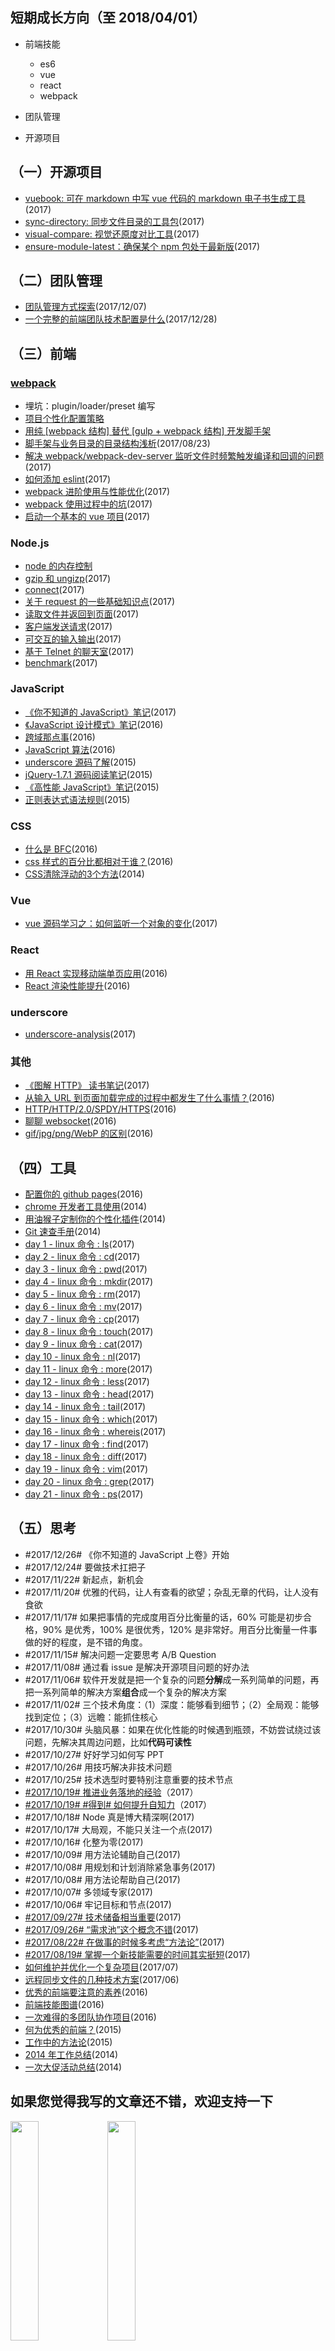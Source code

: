 ## 短期成长方向（至 2018/04/01）

+   前端技能
    +   es6
    +   vue
    +   react
    +   webpack

+   团队管理
+   开源项目

## （一）开源项目

+   [vuebook: 可在 markdown 中写 vue 代码的 markdown 电子书生成工具](https://github.com/hoperyy/vue-markdown-book)(2017)
+   [sync-directory: 同步文件目录的工具包](https://github.com/hoperyy/sync-directory)(2017)
+   [visual-compare: 视觉还原度对比工具](https://github.com/hoperyy/visual-compare)(2017)
+   [ensure-module-latest：确保某个 npm 包处于最新版](https://github.com/hoperyy/ensure-module-latest)(2017)

## （二）团队管理

+   [团队管理方式探索](https://github.com/hoperyy/blog/issues/94)(2017/12/07)
+   [一个完整的前端团队技术配置是什么](https://github.com/hoperyy/blog/issues/97)(2017/12/28)

## （三）前端

### [webpack](https://github.com/hoperyy/deep-webpack)

+   埋坑：plugin/loader/preset 编写
+   [项目个性化配置策略](https://github.com/hoperyy/deep-webpack/issues/11)
+   [用纯 [webpack 结构] 替代 [gulp + webpack 结构] 开发脚手架](https://github.com/hoperyy/deep-webpack/issues/10)
+	[脚手架与业务目录的目录结构浅析](https://github.com/liuyuanyangscript/deep-webpack/issues/8)(2017/08/23)
+   [解决 webpack/webpack-dev-server 监听文件时频繁触发编译和回调的问题](https://github.com/hoperyy/deep-webpack/issues/4)(2017)
+   [如何添加 eslint](https://github.com/hoperyy/deep-webpack/issues/7)(2017)
+   [webpack 进阶使用与性能优化](https://github.com/hoperyy/deep-webpack/issues/2)(2017)
+   [webpack 使用过程中的坑](https://github.com/hoperyy/deep-webpack/issues/3)(2017)
+   [启动一个基本的 vue 项目](https://github.com/hoperyy/deep-webpack/issues/1)(2017)

### Node.js

+   [node 的内存控制](https://github.com/hoperyy/blog/issues/96)
+	[gzip 和 ungizp](https://github.com/hoperyy/blog/issues/62)(2017)
+	[connect](https://github.com/hoperyy/blog/issues/63)(2017)
+	[关于 request 的一些基础知识点](https://github.com/hoperyy/blog/issues/64)(2017)
+	[读取文件并返回到页面](https://github.com/hoperyy/blog/issues/65)(2017)
+	[客户端发送请求](https://github.com/hoperyy/blog/issues/66)(2017)
+	[可交互的输入输出](https://github.com/hoperyy/blog/issues/67)(2017)
+	[基于 Telnet 的聊天室](https://github.com/hoperyy/blog/issues/68)(2017)
+	[benchmark](https://github.com/hoperyy/blog/issues/69)(2017)

### JavaScript
+   [《你不知道的 JavaScript》笔记](https://github.com/hoperyy/blog/issues/95)(2017)
+   [《JavaScript 设计模式》笔记](https://github.com/hoperyy/blog/issues/53)(2016)
+   [跨域那点事](https://github.com/liuyuanyangscript/blog/issues/25)(2016)
+   [JavaScript 算法](https://github.com/liuyuanyangscript/blog/issues/27)(2016)
+   [underscore 源码了解](https://github.com/liuyuanyangscript/blog/issues/5)(2015)
+   [jQuery-1.7.1 源码阅读笔记](https://github.com/liuyuanyangscript/blog/issues/9)(2015)
+   [《高性能 JavaScript》笔记](https://github.com/liuyuanyangscript/blog/issues/54)(2015)
+   [正则表达式语法规则](https://github.com/liuyuanyangscript/blog/issues/7)(2015)

### CSS
+   [什么是 BFC](https://github.com/liuyuanyangscript/blog/issues/16)(2016)
+   [css 样式的百分比都相对于谁？](https://github.com/liuyuanyangscript/blog/issues/18)(2016)
+   [CSS清除浮动的3个方法](https://github.com/liuyuanyangscript/blog/issues/17)(2014)

### Vue
+	[vue 源码学习之：如何监听一个对象的变化](https://github.com/hoperyy/blog/issues/61)(2017)

### React
+   [用 React 实现移动端单页应用](https://github.com/liuyuanyangscript/blog/issues/43)(2016)
+   [React 渲染性能提升](https://github.com/liuyuanyangscript/blog/issues/21)(2016)

### underscore

+	[underscore-analysis](https://github.com/hoperyy/underscore-analysis)(2017)

### 其他
+   [《图解 HTTP》 读书笔记](https://github.com/hoperyy/blog/issues/58)(2017)
+   [从输入 URL 到页面加载完成的过程中都发生了什么事情？](https://github.com/liuyuanyangscript/blog/issues/19)(2016)
+   [HTTP/HTTP/2.0/SPDY/HTTPS](https://github.com/liuyuanyangscript/blog/issues/20)(2016)
+   [聊聊 websocket](https://github.com/liuyuanyangscript/blog/issues/24)(2016)
+   [gif/jpg/png/WebP 的区别](https://github.com/liuyuanyangscript/blog/issues/42)(2016)

## （四）工具

+   [配置你的 github pages](https://github.com/liuyuanyangscript/blog/issues/10)(2016)
+   [chrome 开发者工具使用](https://github.com/liuyuanyangscript/blog/issues/11)(2014)
+   [用油猴子定制你的个性化插件](https://github.com/liuyuanyangscript/blog/issues/8)(2014)
+   [Git 速查手册](https://github.com/liuyuanyangscript/blog/issues/51)(2014)
+	[day 1 - linux 命令 : ls](https://github.com/hoperyy/blog/issues/70)(2017)
+	[day 2 - linux 命令 : cd](https://github.com/hoperyy/blog/issues/71)(2017)
+	[day 3 - linux 命令 : pwd](https://github.com/hoperyy/blog/issues/72)(2017)
+	[day 4 - linux 命令 : mkdir](https://github.com/hoperyy/blog/issues/73)(2017)
+	[day 5 - linux 命令 : rm](https://github.com/hoperyy/blog/issues/74)(2017)
+	[day 6 - linux 命令 : mv](https://github.com/hoperyy/blog/issues/75)(2017)
+	[day 7 - linux 命令 : cp](https://github.com/hoperyy/blog/issues/76)(2017)
+	[day 8 - linux 命令 : touch](https://github.com/hoperyy/blog/issues/77)(2017)
+	[day 9 - linux 命令 : cat](https://github.com/hoperyy/blog/issues/78)(2017)
+	[day 10 - linux 命令 : nl](https://github.com/hoperyy/blog/issues/79)(2017)
+	[day 11 - linux 命令 : more](https://github.com/hoperyy/blog/issues/80)(2017)
+	[day 12 - linux 命令 : less](https://github.com/hoperyy/blog/issues/81)(2017)
+	[day 13 - linux 命令 : head](https://github.com/hoperyy/blog/issues/82)(2017)
+	[day 14 - linux 命令 : tail](https://github.com/hoperyy/blog/issues/83)(2017)
+	[day 15 - linux 命令 : which](https://github.com/hoperyy/blog/issues/84)(2017)
+	[day 16 - linux 命令 : whereis](https://github.com/hoperyy/blog/issues/85)(2017)
+	[day 17 - linux 命令 : find](https://github.com/hoperyy/blog/issues/86)(2017)
+	[day 18 - linux 命令 : diff](https://github.com/hoperyy/blog/issues/87)(2017)
+	[day 19 - linux 命令 : vim](https://github.com/hoperyy/blog/issues/88)(2017)
+	[day 20 - linux 命令 : grep](https://github.com/hoperyy/blog/issues/89)(2017)
+	[day 21 - linux 命令 : ps](https://github.com/hoperyy/blog/issues/90)(2017)

## （五）思考
+   #2017/12/26# 《你不知道的 JavaScript 上卷》开始
+   #2017/12/24# 要做技术扛把子
+   #2017/11/22# 新起点，新机会
+   #2017/11/20# 优雅的代码，让人有查看的欲望；杂乱无章的代码，让人没有食欲
+   #2017/11/17# 如果把事情的完成度用百分比衡量的话，60% 可能是初步合格，90% 是优秀，100% 是很优秀，120% 是非常好。用百分比衡量一件事做的好的程度，是不错的角度。
+   #2017/11/15# 解决问题一定要思考 A/B Question
+   #2017/11/08# 通过看 issue 是解决开源项目问题的好办法
+   #2017/11/06# 软件开发就是把一个复杂的问题**分解**成一系列简单的问题，再把一系列简单的解决方案**组合**成一个复杂的解决方案
+   #2017/11/02# 三个技术角度：（1）深度：能够看到细节；（2）全局观：能够找到定位；（3）远瞻：能抓住核心
+   #2017/10/30# 头脑风暴：如果在优化性能的时候遇到瓶颈，不妨尝试绕过该问题，先解决其周边问题，比如**代码可读性**
+   #2017/10/27# 好好学习如何写 PPT
+   #2017/10/26# 用技巧解决非技术问题
+   #2017/10/25# 技术选型时要特别注意重要的技术节点
+   [#2017/10/19# 推进业务落地的经验](https://github.com/hoperyy/blog/issues/92)（2017）
+   [#2017/10/19# #得到# 如何提升自知力](https://github.com/hoperyy/blog/issues/91)（2017）
+   #2017/10/18# Node 真是博大精深啊(2017)
+   #2017/10/17# 大局观，不能只关注一个点(2017)
+   #2017/10/16# 化整为零(2017)
+   #2017/10/09# 用方法论辅助自己(2017)
+   #2017/10/08# 用规划和计划消除紧急事务(2017)
+   #2017/10/08# 用方法论帮助自己(2017)
+   #2017/10/07# 多领域专家(2017)
+   #2017/10/06# 牢记目标和节点(2017)
+   [#2017/09/27# 技术储备相当重要](https://github.com/hoperyy/blog/issues/60)(2017)
+   [#2017/09/26# “需求池”这个概念不错](https://github.com/hoperyy/blog/issues/59)(2017)
+   [#2017/08/22# 在做事的时候多考虑“方法论”](https://github.com/hoperyy/blog/issues/57)(2017)
+   [#2017/08/19# 掌握一个新技能需要的时间其实挺短](https://github.com/hoperyy/blog/issues/56)(2017)
+   [如何维护并优化一个复杂项目](https://github.com/hoperyy/blog/issues/55)(2017/07)
+   [远程同步文件的几种技术方案](https://github.com/liuyuanyangscript/blog/issues/4)(2017/06)
+   [优秀的前端要注意的素养](https://github.com/liuyuanyangscript/blog/issues/48)(2016)
+   [前端技能图谱](https://github.com/liuyuanyangscript/blog/issues/50)(2016)
+   [一次难得的多团队协作项目](https://github.com/liuyuanyangscript/blog/issues/47)(2016)
+   [何为优秀的前端？](https://github.com/liuyuanyangscript/blog/issues/49)(2015)
+   [工作中的方法论](https://github.com/liuyuanyangscript/blog/issues/45)(2015)
+   [2014 年工作总结](https://github.com/liuyuanyangscript/blog/issues/44)(2014)
+   [一次大促活动总结](https://github.com/liuyuanyangscript/blog/issues/46)(2014)

## 如果您觉得我写的文章还不错，欢迎支持一下

<img width="30%;" src="https://user-images.githubusercontent.com/5757051/31874417-c1a6a338-b78e-11e7-929b-a13ca6c82dd1.png">
<img width="30%;" src="https://user-images.githubusercontent.com/5757051/31874477-0f3d3116-b78f-11e7-826a-7741639d6808.png">
